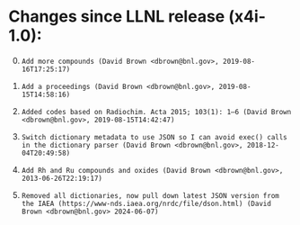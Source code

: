 # Changes since LLNL release (x4i-1.0):

   0.     Add more compounds (David Brown <dbrown@bnl.gov>, 2019-08-16T17:25:17)
   1.     Add a proceedings (David Brown <dbrown@bnl.gov>, 2019-08-15T14:58:16)
   2.     Added codes based on Radiochim. Acta 2015; 103(1): 1–6 (David Brown <dbrown@bnl.gov>, 2019-08-15T14:42:47)
   3.     Switch dictionary metadata to use JSON so I can avoid exec() calls in the dictionary parser (David Brown <dbrown@bnl.gov>, 2018-12-04T20:49:58)
   4.     Add Rh and Ru compounds and oxides (David Brown <dbrown@bnl.gov>, 2013-06-26T22:19:17)
   5.     Removed all dictionaries, now pull down latest JSON version from the IAEA (https://www-nds.iaea.org/nrdc/file/dson.html) (David Brown <dbrown@bnl.gov> 2024-06-07)
